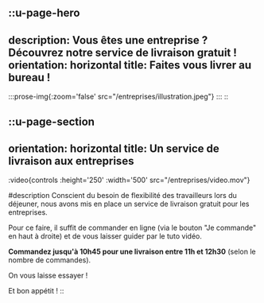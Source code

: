 ::u-page-hero
---
description: Vous êtes une entreprise ? Découvrez notre service de livraison gratuit !
orientation: horizontal
title: Faites vous livrer au bureau !
---
  :::prose-img{:zoom='false' src="/entreprises/illustration.jpeg"}
  :::
::

::u-page-section
---
orientation: horizontal
title: Un service de livraison aux entreprises
---
:video{controls :height='250' :width='500' src="/entreprises/video.mov"}

#description
Conscient du besoin de flexibilité des travailleurs lors du déjeuner, nous avons mis en place un service de livraison gratuit pour les entreprises.

Pour ce faire, il suffit de commander en ligne (via le bouton "Je commande" en haut à droite) et de vous laisser guider par le tuto vidéo.

**Commandez jusqu'à 10h45 pour une livraison entre 11h et 12h30** (selon le nombre de commandes).

On vous laisse essayer !

Et bon appétit !
::
